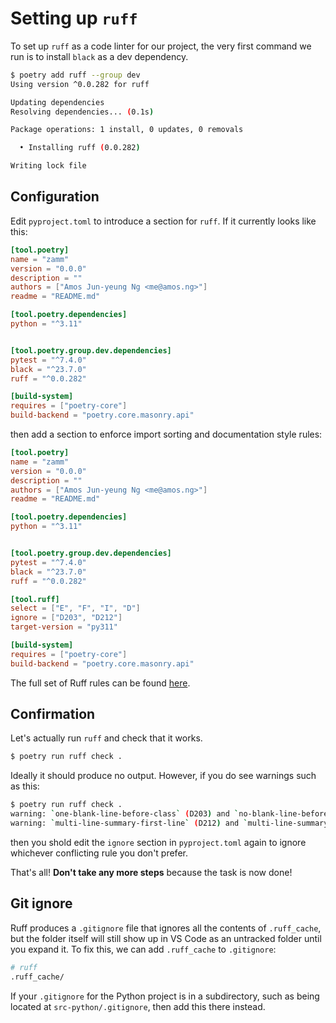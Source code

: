 # Setting up `ruff`

To set up `ruff` as a code linter for our project, the very first command we run is to install `black` as a dev dependency.

```bash
$ poetry add ruff --group dev
Using version ^0.0.282 for ruff

Updating dependencies
Resolving dependencies... (0.1s)

Package operations: 1 install, 0 updates, 0 removals

  • Installing ruff (0.0.282)

Writing lock file
```

## Configuration

Edit `pyproject.toml` to introduce a section for `ruff`. If it currently looks like this:

```toml
[tool.poetry]
name = "zamm"
version = "0.0.0"
description = ""
authors = ["Amos Jun-yeung Ng <me@amos.ng>"]
readme = "README.md"

[tool.poetry.dependencies]
python = "^3.11"


[tool.poetry.group.dev.dependencies]
pytest = "^7.4.0"
black = "^23.7.0"
ruff = "^0.0.282"

[build-system]
requires = ["poetry-core"]
build-backend = "poetry.core.masonry.api"
```

then add a section to enforce import sorting and documentation style rules:

```toml
[tool.poetry]
name = "zamm"
version = "0.0.0"
description = ""
authors = ["Amos Jun-yeung Ng <me@amos.ng>"]
readme = "README.md"

[tool.poetry.dependencies]
python = "^3.11"


[tool.poetry.group.dev.dependencies]
pytest = "^7.4.0"
black = "^23.7.0"
ruff = "^0.0.282"

[tool.ruff]
select = ["E", "F", "I", "D"]
ignore = ["D203", "D212"]
target-version = "py311"

[build-system]
requires = ["poetry-core"]
build-backend = "poetry.core.masonry.api"
```

The full set of Ruff rules can be found [here](https://beta.ruff.rs/docs/rules/).

## Confirmation

Let's actually run `ruff` and check that it works.

```bash
$ poetry run ruff check .
```

Ideally it should produce no output. However, if you do see warnings such as this:

```bash
$ poetry run ruff check .
warning: `one-blank-line-before-class` (D203) and `no-blank-line-before-class` (D211) are incompatible. Ignoring `one-blank-line-before-class`.
warning: `multi-line-summary-first-line` (D212) and `multi-line-summary-second-line` (D213) are incompatible. Ignoring `multi-line-summary-second-line`.
```

then you shold edit the `ignore` section in `pyproject.toml` again to ignore whichever conflicting rule you don't prefer.

That's all! **Don't take any more steps** because the task is now done!

## Git ignore

Ruff produces a `.gitignore` file that ignores all the contents of `.ruff_cache`, but the folder itself will still show up in VS Code as an untracked folder until you expand it. To fix this, we can add `.ruff_cache` to `.gitignore`:

```bash
# ruff
.ruff_cache/

```

If your `.gitignore` for the Python project is in a subdirectory, such as being located at `src-python/.gitignore`, then add this there instead.
